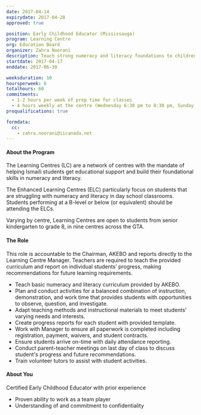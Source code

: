 ```yaml
---
date: 2017-04-14
expirydate: 2017-04-28
approved: true

position: Early Childhood Educator (Mississauga)
program: Learning Centre
org: Education Board
organizer: Zahra Noorani
description: Teach strong numeracy and literacy foundations to children in the jamat
startdate: 2017-04-17
enddate: 2017-06-30

weeksduration: 10
hoursperweek: 6
totalhours: 60
commitments:
  - 1-2 hours per week of prep time for classes  
  - 4 hours weekly at the centre (Wednesday 6:30 pm to 8:30 pm, Sunday 10 am to 12:00 pm)
proqualifications: true

formdata:
  cc:
    - zahra.noorani@iicanada.net
---
```


#### About the Program

The Learning Centres (LC) are a network of centres with the mandate of helping Ismaili students get educational support and build their foundational skills in numeracy and literacy.

The Enhanced Learning Centres (ELC) particularly focus on students that are struggling with numeracy and literacy in day school classrooms. Students performing at a B-level or below (or equivalent) should be attending the ELCs.

Varying by centre, Learning Centres are open to students from senior kindergarten to grade 8, in nine centres across the GTA.

#### The Role

This role is accountable to the Chairman, AKEBO and reports directly to the Learning Centre Manager. Teachers are required to teach the provided curriculum and report on individual students’ progress, making recommendations for future learning requirements.

- Teach basic numeracy and literacy curriculum provided by AKEBO.
- Plan and conduct activities for a balanced combination of instruction, demonstration, and work time that provides students with opportunities to observe, question, and investigate.
- Adapt teaching methods and instructional materials to meet students' varying needs and interests.
- Create progress reports for each student with provided template.
- Work with Manager to ensure all paperwork is completed including registration, payment, waivers, and student contracts.
- Ensure students arrive on-time with daily attendance reporting.
- Conduct parent-teacher meetings on last day of class to discuss student's progress and future recommendations.
- Train volunteer tutors to assist with student activities.

#### About You

Certified Early Childhood Educator with prior experience

- Proven ability to work as a team player
- Understanding of and commitment to confidentiality
